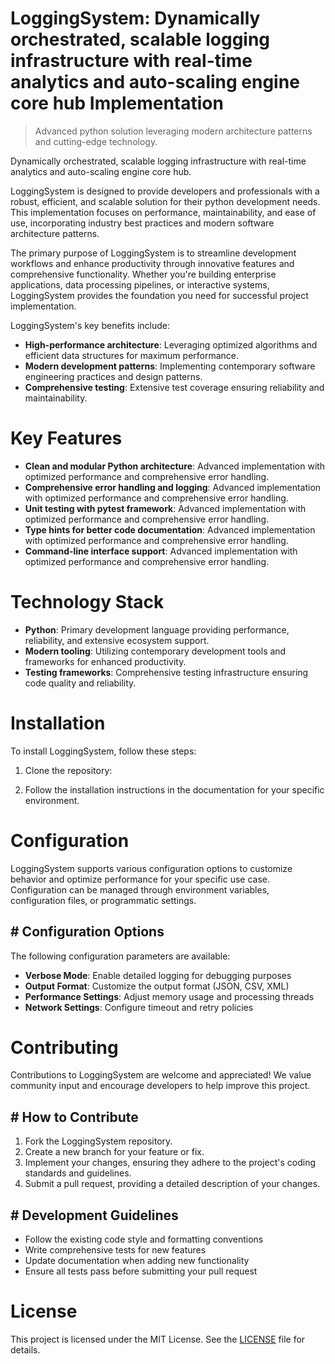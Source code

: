 <!-- fallback_LoggingSystem_20251028212909_64932 -->

# LoggingSystem: Dynamically orchestrated, scalable logging infrastructure with real-time analytics and auto-scaling engine core hub Implementation
> Advanced python solution leveraging modern architecture patterns and cutting-edge technology.

Dynamically orchestrated, scalable logging infrastructure with real-time analytics and auto-scaling engine core hub.

LoggingSystem is designed to provide developers and professionals with a robust, efficient, and scalable solution for their python development needs. This implementation focuses on performance, maintainability, and ease of use, incorporating industry best practices and modern software architecture patterns.

The primary purpose of LoggingSystem is to streamline development workflows and enhance productivity through innovative features and comprehensive functionality. Whether you're building enterprise applications, data processing pipelines, or interactive systems, LoggingSystem provides the foundation you need for successful project implementation.

LoggingSystem's key benefits include:

* **High-performance architecture**: Leveraging optimized algorithms and efficient data structures for maximum performance.
* **Modern development patterns**: Implementing contemporary software engineering practices and design patterns.
* **Comprehensive testing**: Extensive test coverage ensuring reliability and maintainability.

# Key Features

* **Clean and modular Python architecture**: Advanced implementation with optimized performance and comprehensive error handling.
* **Comprehensive error handling and logging**: Advanced implementation with optimized performance and comprehensive error handling.
* **Unit testing with pytest framework**: Advanced implementation with optimized performance and comprehensive error handling.
* **Type hints for better code documentation**: Advanced implementation with optimized performance and comprehensive error handling.
* **Command-line interface support**: Advanced implementation with optimized performance and comprehensive error handling.

# Technology Stack

* **Python**: Primary development language providing performance, reliability, and extensive ecosystem support.
* **Modern tooling**: Utilizing contemporary development tools and frameworks for enhanced productivity.
* **Testing frameworks**: Comprehensive testing infrastructure ensuring code quality and reliability.

# Installation

To install LoggingSystem, follow these steps:

1. Clone the repository:


2. Follow the installation instructions in the documentation for your specific environment.

# Configuration

LoggingSystem supports various configuration options to customize behavior and optimize performance for your specific use case. Configuration can be managed through environment variables, configuration files, or programmatic settings.

## # Configuration Options

The following configuration parameters are available:

* **Verbose Mode**: Enable detailed logging for debugging purposes
* **Output Format**: Customize the output format (JSON, CSV, XML)
* **Performance Settings**: Adjust memory usage and processing threads
* **Network Settings**: Configure timeout and retry policies

# Contributing

Contributions to LoggingSystem are welcome and appreciated! We value community input and encourage developers to help improve this project.

## # How to Contribute

1. Fork the LoggingSystem repository.
2. Create a new branch for your feature or fix.
3. Implement your changes, ensuring they adhere to the project's coding standards and guidelines.
4. Submit a pull request, providing a detailed description of your changes.

## # Development Guidelines

* Follow the existing code style and formatting conventions
* Write comprehensive tests for new features
* Update documentation when adding new functionality
* Ensure all tests pass before submitting your pull request

# License

This project is licensed under the MIT License. See the [LICENSE](https://github.com/pethmm/LoggingSystem/blob/main/LICENSE) file for details.
